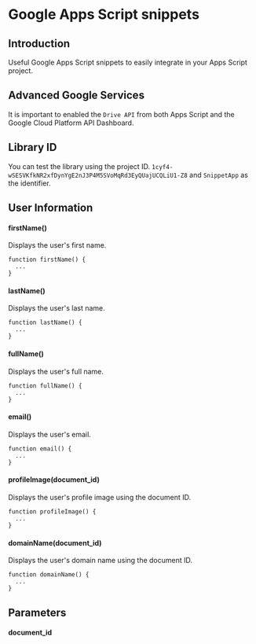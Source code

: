 # Google Apps Script snippets

## Introduction
Useful Google Apps Script snippets to easily integrate in your Apps Script project.

## Advanced Google Services
It is important to enabled the `Drive API` from both Apps Script and the Google Cloud Platform API Dashboard.

## Library ID
You can test the library using the project ID.
`1cyf4-wSESVKfkNR2xfDynYgE2nJ3P4M5SVoMqRd3EyQUajUCQLiU1-Z8` and `SnippetApp` as the identifier.

## User Information
#### firstName()
Displays the user's first name.
```
function firstName() {
  ...
}
```

#### lastName()
Displays the user's last name.
```
function lastName() {
  ...
}
```

#### fullName()
Displays the user's full name.
```
function fullName() {
  ...
}
```

#### email()
Displays the user's email.
```
function email() {
  ...
}
```

#### profileImage(document_id)
Displays the user's profile image using the document ID.
```
function profileImage() {
  ...
}
```


#### domainName(document_id)
Displays the user's domain name using the document ID.
```
function domainName() {
  ...
}
```

## Parameters
#### document_id
